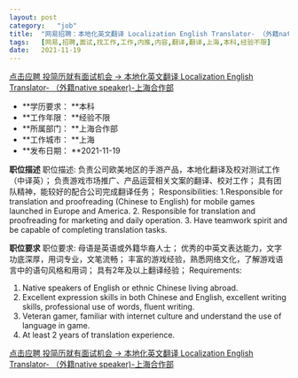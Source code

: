 ```yaml
---
layout:	post
category:	"job"
title:	"网易招聘：本地化英文翻译 Localization English Translator- （外籍native speaker)-上海合作部-内容-翻译-翻译-上海本科经验不限"
tags:	[网易,招聘,面试,找工作,工作,内推,内容,翻译,翻译,上海,本科,经验不限]
date:	2021-11-19
---
```


[点击应聘 投简历就有面试机会 -> 本地化英文翻译 Localization English Translator- （外籍native speaker)-上海合作部](http://mobile.bole.netease.com/bole/boleDetail?id=26267&employeeId=346f03c3cda5f04c&key=all)



- **学历要求： **本科
- **工作年限： **经验不限
- **所属部门： **上海合作部
- **工作城市： **上海
- **发布日期： **2021-11-19



**职位描述**
职位描述:
负责公司欧美地区的手游产品，本地化翻译及校对测试工作（中译英）；
负责游戏市场推广、产品运营相关文案的翻译、校对工作；
具有团队精神，能较好的配合公司完成翻译任务；
Responsibilities:
1.Responsible for translation and proofreading (Chinese to English) for mobile games launched in Europe and America.
2. Responsible for translation and proofreading for marketing and daily operation. 
3. Have teamwork spirit and be capable of completing translation tasks. 




**职位要求**
职位要求:
母语是英语或外籍华裔人士；
优秀的中英文表达能力，文字功底深厚，用词专业，文笔流畅；
丰富的游戏经验，熟悉网络文化，了解游戏语言中的语句风格和用词；
具有2年及以上翻译经验；
Requirements:
1. Native speakers of English or ethnic Chinese living abroad. 
2. Excellent expression skills in both Chinese and English, excellent writing skills, professional use of words, fluent writing. 
3. Veteran gamer, familiar with internet culture and understand the use of language in game. 
4. At least 2 years of translation experience.




[点击应聘 投简历就有面试机会 -> 本地化英文翻译 Localization English Translator- （外籍native speaker)-上海合作部](http://mobile.bole.netease.com/bole/boleDetail?id=26267&employeeId=346f03c3cda5f04c&key=all)